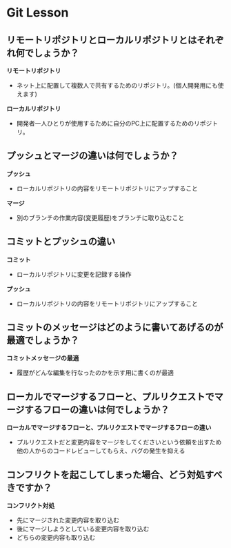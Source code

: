 # Git Lesson

## リモートリポジトリとローカルリポジトリとはそれぞれ何でしょうか？
  **リモートリポジトリ**
  *  ネット上に配置して複数人で共有するためのリポジトリ。(個人開発用にも使えます)

  **ローカルリポジトリ**
  *  開発者一人ひとりが使用するために自分のPC上に配置するためのリポジトリ。


## プッシュとマージの違いは何でしょうか？
  **プッシュ**
  *  ローカルリポジトリの内容をリモートリポジトリにアップすること

  **マージ**
  *  別のブランチの作業内容(変更履歴)をブランチに取り込むこと
## コミットとプッシュの違い
  **コミット**
  *  ローカルリポジトリに変更を記録する操作

  **プッシュ**
  *  ローカルリポジトリの内容をリモートリポジトリにアップすること
## コミットのメッセージはどのように書いてあげるのが最適でしょうか？
  **コミットメッセージの最適**
  *  履歴がどんな編集を行なったのかを示す用に書くのが最適


## ローカルでマージするフローと、プルリクエストでマージするフローの違いは何でしょうか？
  **ローカルでマージするフローと、プルリクエストでマージするフローの違い**
  *  プルリクエストだと変更内容をマージをしてくださいという依頼を出すため他の人からのコードレビューしてもらえ、バグの発生を抑える


## コンフリクトを起こしてしまった場合、どう対処すべきですか？
  **コンフリクト対処**
  *  先にマージされた変更内容を取り込む
  *  後にマージしようとしている変更内容を取り込む
  *  どちらの変更内容も取り込む